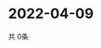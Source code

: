 # 2022-04-09
  共 0条

  <!-- BEGIN -->
  <!-- 最后更新时间Sat Apr 09 2022 16:06:58 GMT+0000 (Coordinated Universal Time) -->
  
  <!-- END -->
  
  